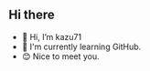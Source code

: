## Hi there


- 👋 Hi, I’m kazu71
- 🌱 I'm currently learning GitHub.
- 😊 Nice to meet you.
<br>







<br>


<!---
kazu71/kazu71 is a ✨ special ✨ repository because its `README.md` (this file) appears on your GitHub profile.
You can click the Preview link to take a look at your changes.
--->
